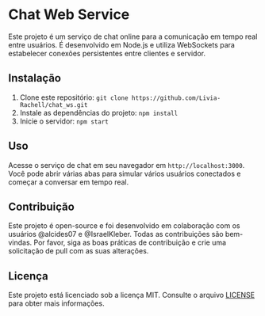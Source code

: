 # Chat Web Service

Este projeto é um serviço de chat online para a comunicação em tempo real entre usuários. É desenvolvido em Node.js e utiliza WebSockets para estabelecer conexões persistentes entre clientes e servidor.

## Instalação

1. Clone este repositório: `git clone https://github.com/Livia-Rachell/chat_ws.git`
2. Instale as dependências do projeto: `npm install`
3. Inicie o servidor: `npm start`

## Uso

Acesse o serviço de chat em seu navegador em `http://localhost:3000`. Você pode abrir várias abas para simular vários usuários conectados e começar a conversar em tempo real.

## Contribuição

Este projeto é open-source e foi desenvolvido em colaboração com os usuários @alcides07 e @IsraelKleber. Todas as contribuições são bem-vindas. Por favor, siga as boas práticas de contribuição e crie uma solicitação de pull com as suas alterações.

## Licença

Este projeto está licenciado sob a licença MIT. Consulte o arquivo [LICENSE](LICENSE) para obter mais informações.
